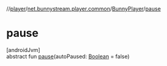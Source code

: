 //[player](../../../index.md)/[net.bunnystream.player.common](../index.md)/[BunnyPlayer](index.md)/[pause](pause.md)

# pause

[androidJvm]\
abstract fun [pause](pause.md)(autoPaused: [Boolean](https://kotlinlang.org/api/latest/jvm/stdlib/kotlin/-boolean/index.html) = false)
